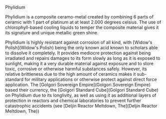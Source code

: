 Phylidium

Phylidium is a composite ceramo-metal created by combining 6 parts of ceramic with 1 part of platinum at at least 2.000 degrees celsius. The use of chlorophyll-based cooling liquids to temper the composite material gives it its signature and unique metallic green shine. 

Phylidium is highly resistant against corrosion of all kind, with [Widow's Polish](Widow's Polish) being the only known acid known to scholars able to dissolve it completely. It provides mediocre protection against being irradiated and repairs damages to its form slowly as long as it is exposed to sunlight, making it a very durable material against exposure and to store toxic, corrosive or otherwise harmful substances safely. However, its relative brittleness due to the high amount of ceramics makes it sub-standard for military applications or otherwise protect against direct force application. The [Golgori Sovereign Empire](Golgori Sovereign Empire) based their currency, the [Golgori Standard Cube](Golgori Standard Cube) on Phylidium due to its longlivity, as well as using it as additional layers of protection in reactors and chemical laboratories to prevent further catastrophic accidents (see [Deljin Reactor Meltdown, The](Deljin Reactor Meltdown, The))